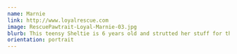 ```yaml
---
name: Marnie
link: http://www.loyalrescue.com
image: RescuePawtrait-Loyal-Marnie-03.jpg
blurb: This teensy Sheltie is 6 years old and strutted her stuff for the camera. She's such a sweetheart and I could have photographed her all day!
orientation: portrait
---
```

